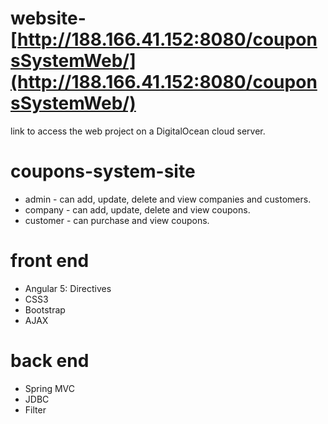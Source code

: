 # website- [http://188.166.41.152:8080/couponsSystemWeb/](http://188.166.41.152:8080/couponsSystemWeb/)
link to access the web project on a DigitalOcean cloud server. 

# coupons-system-site
* admin - can add, update, delete and view companies and customers.
* company - can add, update, delete and view coupons.
* customer - can purchase and view coupons.


# front end
* Angular 5: Directives
* CSS3
* Bootstrap
* AJAX

# back end
* Spring MVC
* JDBC
* Filter



